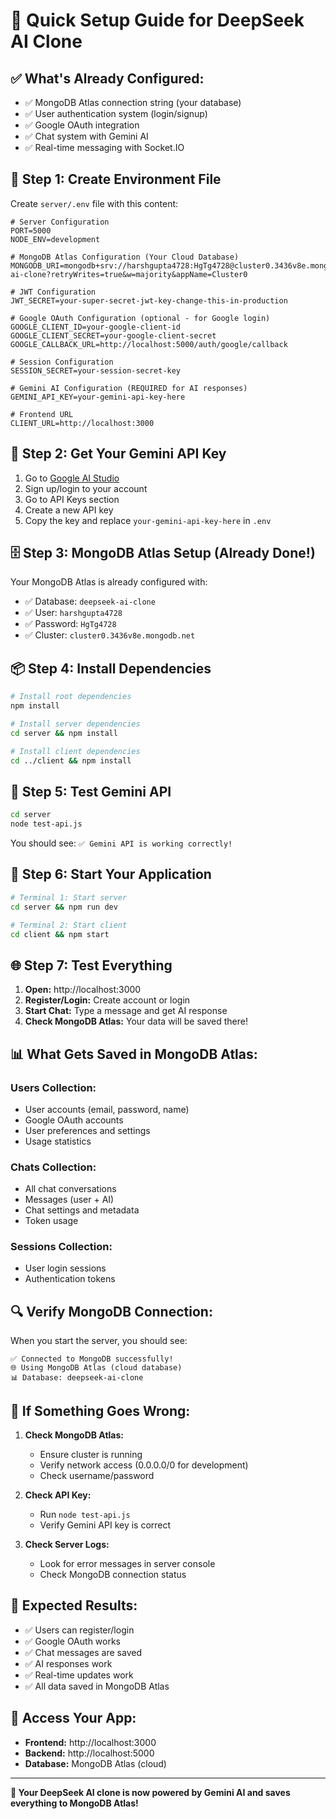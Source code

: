 # 🚀 Quick Setup Guide for DeepSeek AI Clone

## ✅ **What's Already Configured:**

- ✅ MongoDB Atlas connection string (your database)
- ✅ User authentication system (login/signup)
- ✅ Google OAuth integration
- ✅ Chat system with Gemini AI
- ✅ Real-time messaging with Socket.IO

## 🔧 **Step 1: Create Environment File**

Create `server/.env` file with this content:

```env
# Server Configuration
PORT=5000
NODE_ENV=development

# MongoDB Atlas Configuration (Your Cloud Database)
MONGODB_URI=mongodb+srv://harshgupta4728:HgTg4728@cluster0.3436v8e.mongodb.net/deepseek-ai-clone?retryWrites=true&w=majority&appName=Cluster0

# JWT Configuration
JWT_SECRET=your-super-secret-jwt-key-change-this-in-production

# Google OAuth Configuration (optional - for Google login)
GOOGLE_CLIENT_ID=your-google-client-id
GOOGLE_CLIENT_SECRET=your-google-client-secret
GOOGLE_CALLBACK_URL=http://localhost:5000/auth/google/callback

# Session Configuration
SESSION_SECRET=your-session-secret-key

# Gemini AI Configuration (REQUIRED for AI responses)
GEMINI_API_KEY=your-gemini-api-key-here

# Frontend URL
CLIENT_URL=http://localhost:3000
```

## 🔑 **Step 2: Get Your Gemini API Key**

1. Go to [Google AI Studio](https://aistudio.google.com/)
2. Sign up/login to your account
3. Go to API Keys section
4. Create a new API key
5. Copy the key and replace `your-gemini-api-key-here` in `.env`

## 🗄️ **Step 3: MongoDB Atlas Setup (Already Done!)**

Your MongoDB Atlas is already configured with:
- ✅ Database: `deepseek-ai-clone`
- ✅ User: `harshgupta4728`
- ✅ Password: `HgTg4728`
- ✅ Cluster: `cluster0.3436v8e.mongodb.net`

## 📦 **Step 4: Install Dependencies**

```bash
# Install root dependencies
npm install

# Install server dependencies
cd server && npm install

# Install client dependencies
cd ../client && npm install
```

## 🧪 **Step 5: Test Gemini API**

```bash
cd server
node test-api.js
```

You should see: `✅ Gemini API is working correctly!`

## 🚀 **Step 6: Start Your Application**

```bash
# Terminal 1: Start server
cd server && npm run dev

# Terminal 2: Start client
cd client && npm start
```

## 🌐 **Step 7: Test Everything**

1. **Open:** http://localhost:3000
2. **Register/Login:** Create account or login
3. **Start Chat:** Type a message and get AI response
4. **Check MongoDB Atlas:** Your data will be saved there!

## 📊 **What Gets Saved in MongoDB Atlas:**

### **Users Collection:**
- User accounts (email, password, name)
- Google OAuth accounts
- User preferences and settings
- Usage statistics

### **Chats Collection:**
- All chat conversations
- Messages (user + AI)
- Chat settings and metadata
- Token usage

### **Sessions Collection:**
- User login sessions
- Authentication tokens

## 🔍 **Verify MongoDB Connection:**

When you start the server, you should see:
```
✅ Connected to MongoDB successfully!
🌐 Using MongoDB Atlas (cloud database)
📊 Database: deepseek-ai-clone
```

## 🚨 **If Something Goes Wrong:**

1. **Check MongoDB Atlas:**
   - Ensure cluster is running
   - Verify network access (0.0.0.0/0 for development)
   - Check username/password

2. **Check API Key:**
   - Run `node test-api.js`
   - Verify Gemini API key is correct

3. **Check Server Logs:**
   - Look for error messages in server console
   - Check MongoDB connection status

## 🎯 **Expected Results:**

- ✅ Users can register/login
- ✅ Google OAuth works
- ✅ Chat messages are saved
- ✅ AI responses work
- ✅ Real-time updates work
- ✅ All data saved in MongoDB Atlas

## 📱 **Access Your App:**

- **Frontend:** http://localhost:3000
- **Backend:** http://localhost:5000
- **Database:** MongoDB Atlas (cloud)

---

**🎉 Your DeepSeek AI clone is now powered by Gemini AI and saves everything to MongoDB Atlas!**
